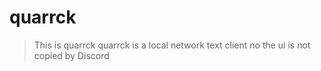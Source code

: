 # quarrck

> This is quarrck
> quarrck is a local network text client
> no the ui is not copied by Discord
